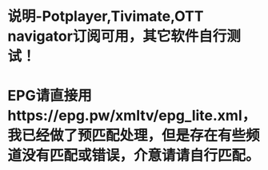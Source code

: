 # 说明-Potplayer,Tivimate,OTT navigator订阅可用，其它软件自行测试！

#	EPG请直接用https://epg.pw/xmltv/epg_lite.xml，我已经做了预匹配处理，但是存在有些频道没有匹配或错误，介意请请自行匹配。
